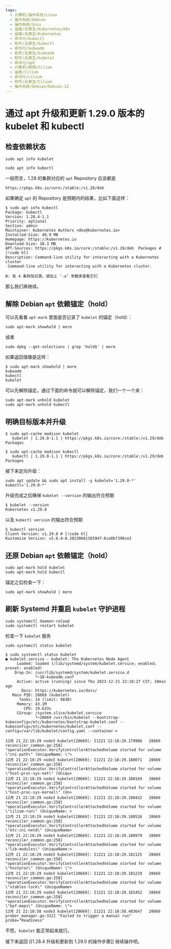 ```yaml
---
tags:
  - 计算机/操作系统/Linux
  - 操作系统/Debian
  - 操作系统/Unix
  - 运维/云原生/Kubernetes/K8s
  - 运维/云原生/Kubernetes
  - 命令行/kubectl
  - 软件/云原生/kubectl
  - 命令行/kubeadm
  - 软件/云原生/kubeadm
  - 软件/云原生/kubelet
  - 命令行/apt
  - 计算机/网络/Cilium
  - 运维/Cilium
  - 命令行/cilium
  - 软件/云原生/Cilium
  - 操作系统/Debian/Debian-12
---
```


# 通过 apt 升级和更新 1.29.0 版本的 kubelet 和 kubectl

## 检查依赖状态

```shell
sudo apt info kubelet
```

```shell
sudo apt info kubectl
```

一般而言，1.28 的集群对应的 `apt` Repository 应该都是

```
https://pkgs.k8s.io/core:/stable:/v1.28/deb
```

如果确定 `apt` 的 Repository 是预期内的结果，比如下面这样：

```shell
$ sudo apt info kubectl
Package: kubectl
Version: 1.28.4-1.1
Priority: optional
Section: admin
Maintainer: Kubernetes Authors <dev@kubernetes.io>
Installed-Size: 49.9 MB
Homepage: https://kubernetes.io
Download-Size: 10.3 MB
APT-Sources: https://pkgs.k8s.io/core:/stable:/v1.28/deb  Packages # [!code hl]
Description: Command-line utility for interacting with a Kubernetes cluster
 Command-line utility for interacting with a Kubernetes cluster.

N: 有 4 条附加记录。请加上 ‘-a’ 参数来查看它们
```

那么我们再继续。

## 解除 Debian `apt` 依赖锚定（hold）

可以先看看 `apt-mark` 里面是否记录了 `kubelet` 的锚定（hold）：

```shell
sudo apt-mark showhold | more
```

或者

```shell
sudo dpkg --get-selections | grep 'hold$' | more
```

如果返回值像是这样：

```shell
$ sudo apt-mark showhold | more
kubeadm
kubectl
kubelet
```

可以先解除锚定。通过下面的命令就可以解除锚定，我们一个一个来：

```shell
sudo apt-mark unhold kubelet
sudo apt-mark unhold kubectl
```

## 明确目标版本并升级

```shell
$ sudo apt-cache madison kubelet
   kubelet | 1.29.0-1.1 | https://pkgs.k8s.io/core:/stable:/v1.29/deb  Packages
```

```shell
$ sudo apt-cache madison kubectl
   kubectl | 1.29.0-1.1 | https://pkgs.k8s.io/core:/stable:/v1.29/deb  Packages
```

接下来定向升级：

```shell
sudo apt update && sudo apt install -y kubelet='1.29.0-*' kubectl='1.29.0-*'
```

升级完成之后确保 `kubelet --version` 的输出符合预期

```shell
$ kubelet --version
Kubernetes v1.29.0
```

以及 `kubectl version` 的输出符合预期

```shell
$ kubectl version
Client Version: v1.29.0 # [!code hl]
Kustomize Version: v5.0.4-0.20230601165947-6ce0bf390ce3
```

## 还原 Debian `apt` 依赖锚定（hold）

```shell
sudo apt-mark hold kubelet
sudo apt-mark hold kubectl
```

锚定之后检查一下：

```shell
sudo apt-mark showhold | more
```

## 刷新 Systemd 并重启 `kubelet` 守护进程

```shell
sudo systemctl daemon-reload
sudo systemctl restart kubelet
```

检查一下 `kubelet` 服务

```shell
sudo systemctl status kubelet
```

```shell
$ sudo systemctl status kubelet
● kubelet.service - kubelet: The Kubernetes Node Agent
     Loaded: loaded (/lib/systemd/system/kubelet.service; enabled; preset: enabled)
    Drop-In: /usr/lib/systemd/system/kubelet.service.d
             └─10-kubeadm.conf
     Active: active (running) since Thu 2023-12-21 22:18:27 CST; 10min ago
       Docs: https://kubernetes.io/docs/
   Main PID: 20669 (kubelet)
      Tasks: 14 (limit: 9830)
     Memory: 43.1M
        CPU: 19.633s
     CGroup: /system.slice/kubelet.service
             └─20669 /usr/bin/kubelet --bootstrap-kubeconfig=/etc/kubernetes/bootstrap-kubelet.conf --kubeconfig=/etc/kubernetes/kubelet.conf --config=/var/lib/kubelet/config.yaml --container->

12月 21 22:18:29 node3 kubelet[20669]: I1221 22:18:29.179906   20669 reconciler_common.go:258] "operationExecutor.VerifyControllerAttachedVolume started for volume \"cni-path\" (UniqueName: \">
12月 21 22:18:29 node3 kubelet[20669]: I1221 22:18:29.180071   20669 reconciler_common.go:258] "operationExecutor.VerifyControllerAttachedVolume started for volume \"host-proc-sys-net\" (Uniqu>
12月 21 22:18:29 node3 kubelet[20669]: I1221 22:18:29.180169   20669 reconciler_common.go:258] "operationExecutor.VerifyControllerAttachedVolume started for volume \"host-proc-sys-kernel\" (Un>
12月 21 22:18:29 node3 kubelet[20669]: I1221 22:18:29.180432   20669 reconciler_common.go:258] "operationExecutor.VerifyControllerAttachedVolume started for volume \"cilium-run\" (UniqueName: >
12月 21 22:18:29 node3 kubelet[20669]: I1221 22:18:29.180526   20669 reconciler_common.go:258] "operationExecutor.VerifyControllerAttachedVolume started for volume \"etc-cni-netd\" (UniqueName>
12月 21 22:18:29 node3 kubelet[20669]: I1221 22:18:29.180979   20669 reconciler_common.go:258] "operationExecutor.VerifyControllerAttachedVolume started for volume \"lib-modules\" (UniqueName:>
12月 21 22:18:29 node3 kubelet[20669]: I1221 22:18:29.181125   20669 reconciler_common.go:258] "operationExecutor.VerifyControllerAttachedVolume started for volume \"hostproc\" (UniqueName: \">
12月 21 22:18:29 node3 kubelet[20669]: I1221 22:18:29.181219   20669 reconciler_common.go:258] "operationExecutor.VerifyControllerAttachedVolume started for volume \"xtables-lock\" (UniqueName>
12月 21 22:18:29 node3 kubelet[20669]: I1221 22:18:29.181452   20669 reconciler_common.go:258] "operationExecutor.VerifyControllerAttachedVolume started for volume \"bpf-maps\" (UniqueName: \">
12月 21 22:18:58 node3 kubelet[20669]: I1221 22:18:58.403647   20669 prober_manager.go:312] "Failed to trigger a manual run" probe="Readiness"
```

不慌，`kubelet` 能正常起来就行。

接下来返回 [[1.28.4 升级和更新到 1.29.0 的操作步骤]] 继续操作吧。
